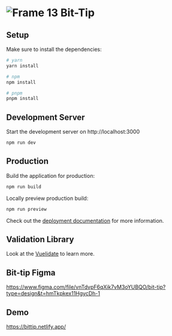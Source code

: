 # ![Frame 13](https://github.com/arminsb/bittip/assets/76691001/907d0341-27b0-4406-b06b-3fc85e7082a4) Bit-Tip 

## Setup

Make sure to install the dependencies:

```bash
# yarn
yarn install

# npm
npm install

# pnpm
pnpm install
```

## Development Server

Start the development server on http://localhost:3000

```bash
npm run dev
```

## Production

Build the application for production:

```bash
npm run build
```

Locally preview production build:

```bash
npm run preview
```

Check out the [deployment documentation](https://nuxt.com/docs/getting-started/deployment) for more information.

## Validation Library
Look at the [Vuelidate](https://github.com/vuelidate/vuelidate) to learn more.

## Bit-tip Figma
https://www.figma.com/file/vnTdvpF6qXik7vM3oYUBQO/bit-tip?type=design&t=hmTkpkex11HgycDh-1

## Demo
https://bittip.netlify.app/
